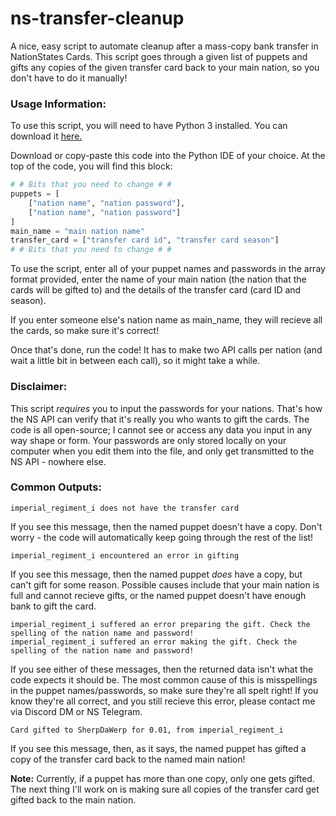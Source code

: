 # ns-transfer-cleanup
A nice, easy script to automate cleanup after a mass-copy bank transfer in NationStates Cards. This script goes through a given list of puppets and gifts any copies of the given transfer card back to your main nation, so you don't have to do it manually!

### Usage Information:
To use this script, you will need to have Python 3 installed. You can download it [here.](https://www.python.org/downloads/)

Download or copy-paste this code into the Python IDE of your choice.
At the top of the code, you will find this block:
```python
# # Bits that you need to change # #
puppets = [
    ["nation name", "nation password"],
    ["nation name", "nation password"]
]
main_name = "main nation name"
transfer_card = ["transfer card id", "transfer card season"]
# # Bits that you need to change # #
```
To use the script, enter all of your puppet names and passwords in the array format provided, enter the name of your main nation (the nation that the cards will be gifted to) and the details of the transfer card (card ID and season).

If you enter someone else's nation name as main_name, they will recieve all the cards, so make sure it's correct!

Once that's done, run the code! It has to make two API calls per nation (and wait a little bit in between each call), so it might take a while. 
### Disclaimer:
This script *requires* you to input the passwords for your nations. That's how the NS API can verify that it's really you who wants to gift the cards. The code is all open-source; I cannot see or access any data you input in any way shape or form. Your passwords are only stored locally on your computer when you edit them into the file, and only get transmitted to the NS API - nowhere else.
### Common Outputs:
```
imperial_regiment_i does not have the transfer card
```
If you see this message, then the named puppet doesn't have a copy. Don't worry - the code will automatically keep going through the rest of the list!
```
imperial_regiment_i encountered an error in gifting
```
If you see this message, then the named puppet *does* have a copy, but can't gift for some reason. Possible causes include that your main nation is full and cannot recieve gifts, or the named puppet doesn't have enough bank to gift the card.
```
imperial_regiment_i suffered an error preparing the gift. Check the spelling of the nation name and password!
imperial_regiment_i suffered an error making the gift. Check the spelling of the nation name and password!
```
If you see either of these messages, then the returned data isn't what the code expects it should be. The most common cause of this is misspellings in the puppet names/passwords, so make sure they're all spelt right! If you know they're all correct, and you still recieve this error, please contact me via Discord DM or NS Telegram.
```
Card gifted to SherpDaWerp for 0.01, from imperial_regiment_i
```
If you see this message, then, as it says, the named puppet has gifted a copy of the transfer card back to the named main nation!

**Note:**
Currently, if a puppet has more than one copy, only one gets gifted. The next thing I'll work on is making sure all copies of the transfer card get gifted back to the main nation.
